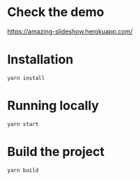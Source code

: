 # Check the demo

https://amazing-slideshow.herokuapp.com/

# Installation

`yarn install`

# Running locally

`yarn start`

# Build the project

`yarn build`
